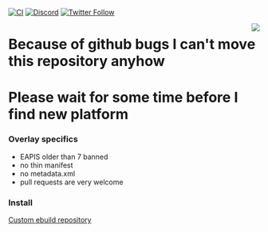 [![CI](https://github.com/Miezhiko/Overlay/actions/workflows/repoman.yml/badge.svg)](https://github.com/Miezhiko/Overlay/actions/workflows/repoman.yml)
[![Discord](https://img.shields.io/discord/249111029668249601?label=Gentoo&color=pink)](https://discord.gg/gentoolinux)
[![Twitter Follow](https://img.shields.io/twitter/follow/Miezhiko.svg?style=social)](https://twitter.com/Miezhiko)

<img align="right" src="http://files.gamebanana.com/img/ico/sprays/50decef29d1ed.gif">

<h1>Because of github bugs I can't move this repository anyhow</h1>
<h1>Please wait for some time before I find new platform</h1>

<h3>Overlay specifics</h3>

 - EAPIS older than 7 banned
 - no thin manifest
 - no metadata.xml
 - pull requests are very welcome

<h3>Install</h3>

[Custom ebuild repository](https://wiki.gentoo.org/wiki/Custom_ebuild_repository)
